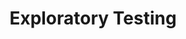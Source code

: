 ---
layout: home
title: Exploratory Testing
description: Collection of simple tests cases and scenarios for web and mobile applications.
head:
  - ['meta', {property: 'og:title', content:  'Testing' }]
  - ['meta', {property: 'og:url', content:  'https://tidyqa.com/testing/' }] 
  - ['meta', {name: 'twitter:title', content: 'JavaScript Snippets'}]
  - ['link', {rel: 'canonical', href: 'https://tidyqa.com/testing/'}]

hero:
  name: Exploratory Testing
  tagline: Free test cases and scenarios.

features:
  - title: SMART Test Cases
    details: Deliver high-quality software while adapting to project demands.
    link: /testing/smart-test-cases/
  - title: Registration Page
    details: Process of testing a registration form with fields for name, username, and email address.
    link: /testing/registration-page/
  - title: Login Page
    details: Validate your login page, encompassing successful and unsuccessful logins.
    link: /testing/login-page/
---